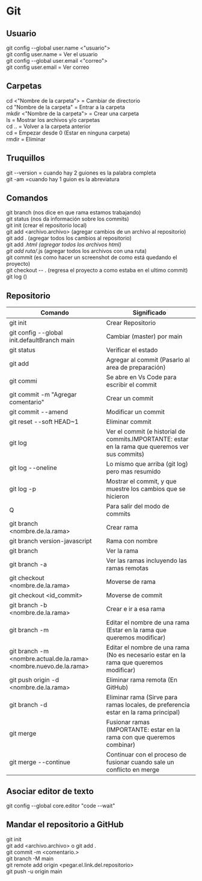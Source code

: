 # Git

## Usuario
git config --global user.name <"usuario">  
git config user.name                            = Ver el usuario  
git config --global user.email <"correo">  
git config user.email                           = Ver correo

## Carpetas
cd <"Nombre de la carpeta">         = Cambiar de directorio  
cd "Nombre de la carpeta"           = Entrar a la carpeta  
mkdir <"Nombre de la carpeta">      = Crear una carpeta  
ls                                  = Mostrar los archivos y/o carpetas  
cd ..                               = Volver a la carpeta anterior  
cd                                  = Empezar desde 0 (Estar en ninguna carpeta)  
rmdir                               = Eliminar

## Truquillos
git --version                       = cuando hay 2 guiones es la palabra completa  
git -am                             =cuando hay 1 guion es la abreviatura

## Comandos
git branch                  (nos dice en que rama estamos trabajando)  
git status                  (nos da información sobre los commits)  
git init                    (crear el repositorio local)  
git add <archivo.archivo>   (agregar cambios de un archivo al repositorio)  
git add .                   (agregar todos los cambios al repositorio)  
git add *.html              (agregar todos los archivos html)  
git add ruta/*.js           (agregar todos los archivos con una ruta)  
git commit                  (es como hacer un screenshot de como está quedando el proyecto)  
git checkout -- .           (regresa el proyecto a como estaba en el ultimo commit)  
git log                     ()

## Repositorio
|   Comando |   Significado |
|-|-|
git init                                        | Crear Repositorio  
git config --global init.defaultBranch main     | Cambiar (master) por main  
git status                                      | Verificar el estado  
git add                                         | Agregar al commit (Pasarlo al area de preparación)  
git commi                                       | Se abre en Vs Code para escribir el commit  
git commit -m "Agregar comentario"              | Crear un commit  
git commit --amend                              | Modificar un commit  
git reset --soft HEAD~1                         | Eliminar commit  
git log                                         | Ver el commit (e historial de commits.IMPORTANTE: estar en la rama que queremos ver sus commits)  
git log --oneline                               | Lo mismo que arriba (git log) pero mas resumido  
git log -p                                      | Mostrar el commit, y que muestre los cambios que se hicieron  
Q                                               | Para salir del modo de commits  
git branch <nombre.de.la.rama>                  | Crear rama  
git branch version-javascript                   | Rama con nombre  
git branch                                      | Ver la rama  
git branch -a                                   | Ver las ramas incluyendo las ramas remotas  
git checkout <nombre.de.la.rama>                | Moverse de rama  
git checkout <id_commit>                        | Moverse de commit  
git branch -b <nombre.de.la.rama>               | Crear e ir a esa rama  
git branch -m <nombre de la rama>               | Editar el nombre de una rama (Estar en la rama que queremos modificar)  
git branch -m <nombre.actual.de.la.rama> <nombre.nuevo.de.la.rama>  | Editar el nombre de una rama (No es necesario estar en la rama que queremos modificar)  
git push origin -d <nombre.de.la.rama>                              | Eliminar rama remota (En GitHub)  
git branch -d <Nombre de la rama>                                   | Eliminar rama (Sirve para ramas locales, de preferencia estar en la rama principal)  
git merge <La rama que queremos fusionar>                           | Fusionar ramas (IMPORTANTE: estar en la rama con que queremos combinar)  
git merge --continue                                                | Continuar con el proceso de fusionar cuando sale un conflicto en merge  

## Asociar editor de texto
git config --global core.editor "code --wait"

## Mandar el repositorio a GitHub
git init  
git add <archivo.archivo> o git add .  
git commit -m <comentario.>  
git branch -M main  
git remote add origin <pegar.el.link.del.repositorio>  
git push -u origin main